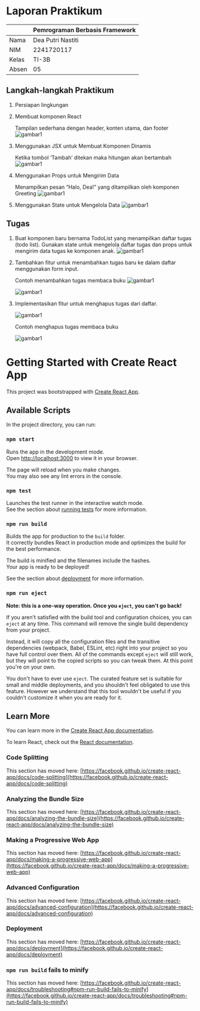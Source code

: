 # Laporan Praktikum

|        |   Pemrograman Berbasis Framework   |
|--------|------------------------------------|
|Nama    | Dea Putri Nastiti                  |
|NIM     | 2241720117                         |
|Kelas   | TI-3B                              |
|Absen   | 05                                 |

## Langkah-langkah Praktikum

1. Persiapan lingkungan
2. Membuat komponen React

    Tampilan sederhana dengan header, konten utama, dan footer
    ![gambar1](/praktikum-react/my-react-app/ss/llp2.png)

3. Menggunakan JSX untuk Membuat Komponen Dinamis

    Ketika tombol ‘Tambah’ ditekan maka hitungan akan bertambah
    ![gambar1](/praktikum-react/my-react-app/ss/llp3.png)

4. Menggunakan Props untuk Mengirim Data

    Menampilkan pesan “Halo, Dea!” yang ditampilkan oleh komponen Greeting
    ![gambar1](/praktikum-react/my-react-app/ss/llp4.png)

5.	Menggunakan State untuk Mengelola Data
    ![gambar1](/praktikum-react/my-react-app/ss/llp5.png)


## Tugas

1.	Buat komponen baru bernama TodoList yang menampilkan daftar tugas (todo list). Gunakan state untuk mengelola daftar tugas dan props untuk mengirim data tugas ke komponen anak. 
![gambar1](/praktikum-react/my-react-app/ss/tugas1.png)

2.	Tambahkan fitur untuk menambahkan tugas baru ke dalam daftar menggunakan form input. 

    Contoh menambahkan tugas membaca buku
    ![gambar1](/praktikum-react/my-react-app/ss/tugas2a.png)

    ![gambar1](/praktikum-react/my-react-app/ss/tugas2b.png)

3.	Implementasikan fitur untuk menghapus tugas dari daftar.

    ![gambar1](/praktikum-react/my-react-app/ss/tugas3a.png)

    Contoh menghapus tugas membaca buku

    ![gambar1](/praktikum-react/my-react-app/ss/tugas3b.png)




# Getting Started with Create React App

This project was bootstrapped with [Create React App](https://github.com/facebook/create-react-app).

## Available Scripts

In the project directory, you can run:

### `npm start`

Runs the app in the development mode.\
Open [http://localhost:3000](http://localhost:3000) to view it in your browser.

The page will reload when you make changes.\
You may also see any lint errors in the console.

### `npm test`

Launches the test runner in the interactive watch mode.\
See the section about [running tests](https://facebook.github.io/create-react-app/docs/running-tests) for more information.

### `npm run build`

Builds the app for production to the `build` folder.\
It correctly bundles React in production mode and optimizes the build for the best performance.

The build is minified and the filenames include the hashes.\
Your app is ready to be deployed!

See the section about [deployment](https://facebook.github.io/create-react-app/docs/deployment) for more information.

### `npm run eject`

**Note: this is a one-way operation. Once you `eject`, you can't go back!**

If you aren't satisfied with the build tool and configuration choices, you can `eject` at any time. This command will remove the single build dependency from your project.

Instead, it will copy all the configuration files and the transitive dependencies (webpack, Babel, ESLint, etc) right into your project so you have full control over them. All of the commands except `eject` will still work, but they will point to the copied scripts so you can tweak them. At this point you're on your own.

You don't have to ever use `eject`. The curated feature set is suitable for small and middle deployments, and you shouldn't feel obligated to use this feature. However we understand that this tool wouldn't be useful if you couldn't customize it when you are ready for it.

## Learn More

You can learn more in the [Create React App documentation](https://facebook.github.io/create-react-app/docs/getting-started).

To learn React, check out the [React documentation](https://reactjs.org/).

### Code Splitting

This section has moved here: [https://facebook.github.io/create-react-app/docs/code-splitting](https://facebook.github.io/create-react-app/docs/code-splitting)

### Analyzing the Bundle Size

This section has moved here: [https://facebook.github.io/create-react-app/docs/analyzing-the-bundle-size](https://facebook.github.io/create-react-app/docs/analyzing-the-bundle-size)

### Making a Progressive Web App

This section has moved here: [https://facebook.github.io/create-react-app/docs/making-a-progressive-web-app](https://facebook.github.io/create-react-app/docs/making-a-progressive-web-app)

### Advanced Configuration

This section has moved here: [https://facebook.github.io/create-react-app/docs/advanced-configuration](https://facebook.github.io/create-react-app/docs/advanced-configuration)

### Deployment

This section has moved here: [https://facebook.github.io/create-react-app/docs/deployment](https://facebook.github.io/create-react-app/docs/deployment)

### `npm run build` fails to minify

This section has moved here: [https://facebook.github.io/create-react-app/docs/troubleshooting#npm-run-build-fails-to-minify](https://facebook.github.io/create-react-app/docs/troubleshooting#npm-run-build-fails-to-minify)
